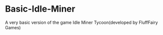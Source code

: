 # Basic-Idle-Miner
A very basic version of the game Idle Miner Tycoon(developed by FluffFairy Games)
